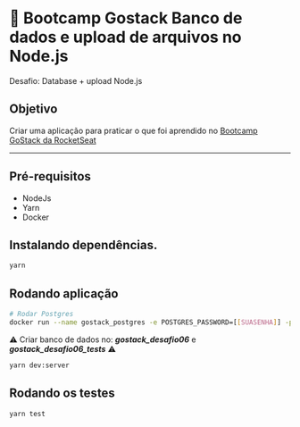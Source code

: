 # :rocket: Bootcamp Gostack Banco de dados e upload de arquivos no Node.js
Desafio: Database + upload Node.js

## Objetivo
Criar uma aplicação para praticar o que foi aprendido no [Bootcamp GoStack da RocketSeat](https://github.com/rocketseat-education/bootcamp-gostack-desafios/tree/master/desafio-database-upload)

----------

## Pré-requisitos

- NodeJs
- Yarn
- Docker

## Instalando dependências.

``` bash
yarn
```

## Rodando aplicação

``` bash
# Rodar Postgres
docker run --name gostack_postgres -e POSTGRES_PASSWORD=[[SUASENHA]] -p 5432:5432 -d postgres

```
⚠️ Criar banco de dados no: ***gostack_desafio06*** e ***gostack_desafio06_tests*** ⚠️


``` bash
yarn dev:server
```

## Rodando os testes

``` bash
yarn test
```
